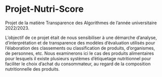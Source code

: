 # Projet-Nutri-Score
Projet de la matière Transparence des Algorithmes de l’année universitaire 2022/2023.

L’objectif de ce projet était de nous sensibiliser à une démarche d’analyse, d’interprétation et de transparence des modèles d’évaluation utilisés pour l’élaboration des classements ou classification de produits, d’organismes, de personnes, etc. Nous examinerons ici le cas des produits alimentaires pour lesquels il existe plusieurs systèmes d’étiquetage nutritionnel pour faciliter le choix d’achat du consommateur, au regard de la composition nutritionnelle des produits. 
